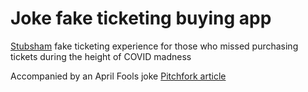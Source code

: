 # Joke fake ticketing buying app
[Stubsham](https://stubsham.raptor.pizza) fake ticketing experience for those who missed purchasing tickets during the height of COVID madness

Accompanied by an April Fools joke [Pitchfork article](https://pltchfork.com/features/teh-raptor-sellsout-stubsham)
